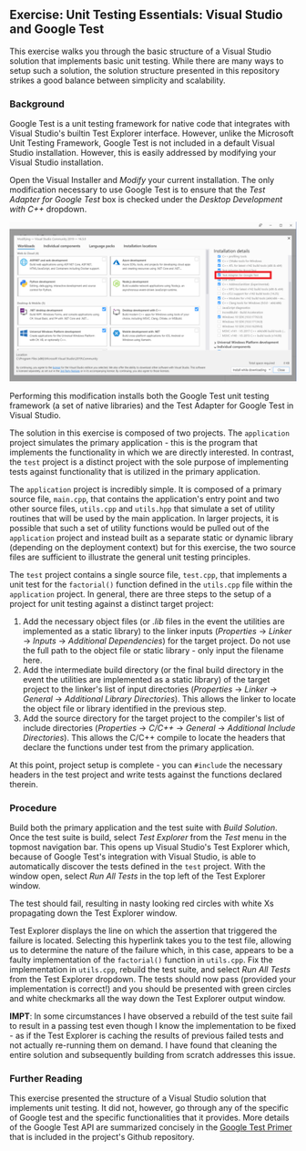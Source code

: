 ## Exercise: Unit Testing Essentials: Visual Studio and Google Test 

This exercise walks you through the basic structure of a Visual Studio solution that implements basic unit testing. While there are many ways to setup such a solution, the solution structure presented in this repository strikes a good balance between simplicity and scalability.

### Background

Google Test is a unit testing framework for native code that integrates with Visual Studio's builtin Test Explorer interface. However, unlike the Microsoft Unit Testing Framework, Google Test is not included in a default Visual Studio installation. However, this is easily addressed by modifying your Visual Studio installation.

Open the Visual Installer and _Modify_ your current installation. The only modification necessary to use Google Test is to ensure that the _Test Adapter for Google Test_ box is checked under the _Desktop Development with C++_ dropdown.

![Test Adapter for Google Test](./img/VsGoogle.PNG)

Performing this modification installs both the Google Test unit testing framework (a set of native libraries) and the Test Adapter for Google Test in Visual Studio.  

The solution in this exercise is composed of two projects. The `application` project simulates the primary application - this is the program that implements the functionality in which we are directly interested. In contrast, the `test` project is a distinct project with the sole purpose of implementing tests against functionality that is utilized in the primary application.

The `application` project is incredibly simple. It is composed of a primary source file, `main.cpp`, that contains the application's entry point and two other source files, `utils.cpp` and `utils.hpp` that simulate a set of utility routines that will be used by the main application. In larger projects, it is possible that such a set of utility functions would be pulled out of the `application` project and instead built as a separate static or dynamic library (depending on the deployment context) but for this exercise, the two source files are sufficient to illustrate the general unit testing principles.

The `test` project contains a single source file, `test.cpp`, that implements a unit test for the `factorial()` function defined in the `utils.cpp` file within the `application` project. In general, there are three steps to the setup of a project for unit testing against a distinct target project:

1. Add the necessary object files (or _.lib_ files in the event the utilities are implemented as a static library) to the linker inputs (_Properties_ -> _Linker_ -> _Inputs_ -> _Additional Dependencies_) for the target project. Do not use the full path to the object file or static library - only input the filename here. 
2. Add the intermediate build directory (or the final build directory in the event the utilities are implemented as a static library) of the target project to the linker's list of input directories (_Properties_ -> _Linker_ -> _General_ -> _Additional Library Directories_). This allows the linker to locate the object file or library identified in the previous step.
3. Add the source directory for the target project to the compiler's list of include directories (_Properties_ -> _C/C++_ -> _General_ -> _Additional Include Directories_). This allows the C/C++ compile to locate the headers that declare the functions under test from the primary application.

At this point, project setup is complete - you can `#include` the necessary headers in the test project and write tests against the functions declared therein. 

### Procedure

Build both the primary application and the test suite with _Build Solution_. Once the test suite is build, select _Test Explorer_ from the _Test_ menu in the topmost navigation bar. This opens up Visual Studio's Test Explorer which, because of Google Test's integration with Visual Studio, is able to automatically discover the tests defined in the `test` project. With the window open, select _Run All Tests_ in the top left of the Test Explorer window.

The test should fail, resulting in nasty looking red circles with white Xs propagating down the Test Explorer window.

Test Explorer displays the line on which the assertion that triggered the failure is located. Selecting this hyperlink takes you to the test file, allowing us to determine the nature of the failure which, in this case, appears to be a faulty implementation of the `factorial()` function in `utils.cpp`. Fix the implementation in `utils.cpp`, rebuild the test suite, and select _Run All Tests_ from the Test Explorer dropdown. The tests should now pass (provided your implementation is correct!) and you should be presented with green circles and white checkmarks all the way down the Test Explorer output window. 

**IMPT**: In some circumstances I have observed a rebuild of the test suite fail to result in a passing test even though I know the implementation to be fixed - as if the Test Explorer is caching the results of previous failed tests and not actually re-running them on demand. I have found that cleaning the entire solution and subsequently building from scratch addresses this issue.

### Further Reading

This exercise presented the structure of a Visual Studio solution that implements unit testing. It did not, however, go through any of the specific of Google test and the specific functionalities that it provides. More details of the Google Test API are summarized concisely in the [Google Test Primer](https://github.com/google/googletest/blob/master/googletest/docs/primer.md) that is included in the project's Github repository.